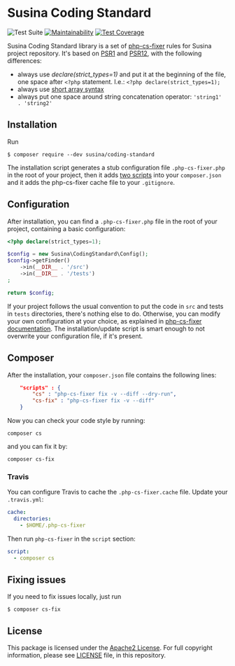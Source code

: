 # Susina Coding Standard

![Test Suite](https://github.com/susina/coding-standard/workflows/Test%20Suite/badge.svg)
[![Maintainability](https://api.codeclimate.com/v1/badges/29c2b80e4866df517da3/maintainability)](https://codeclimate.com/github/susina/coding-standard/maintainability)
[![Test Coverage](https://api.codeclimate.com/v1/badges/29c2b80e4866df517da3/test_coverage)](https://codeclimate.com/github/susina/coding-standard/test_coverage)

Susina Coding Standard library is a set of [php-cs-fixer](https://cs.sensiolabs.com) rules for Susina project repository.
It's based on [PSR1](https://www.php-fig.org/psr/psr-1/) and [PSR12](https://www.php-fig.org/psr/psr-12/),
with the following differences:

-  always use _declare(strict_types=1)_ and put it at the beginning of the file, one space after `<?php` statement. I.e.: 
   `<?php declare(strict_types=1);`
-  always use [short array syntax](https://www.php.net/manual/en/language.types.array.php)
-  always put one space around string concatenation operator: `'string1' . 'string2'` 

## Installation

Run

```
$ composer require --dev susina/coding-standard
```

The installation script generates a stub configuration file `.php-cs-fixer.php` in the root of your project, then it adds
[two scripts](#composer) into your `composer.json` and it adds the php-cs-fixer cache file to your `.gitignore`. 

## Configuration

After installation, you can find a `.php-cs-fixer.php` file in the root of your project, containing a basic configuration:

```php
<?php declare(strict_types=1);

$config = new Susina\CodingStandard\Config();
$config->getFinder()
    ->in(__DIR__ . '/src')
    ->in(__DIR__ . '/tests')
;

return $config;
```
If your project follows the usual convention to put the code in `src` and tests in `tests` directories, there's nothing
else to do. Otherwise, you can modify your own configuration at your choice, as explained in
[php-cs-fixer documentation](https://cs.symfony.com/doc/config.html). The installation/update script is smart enough to
not overwrite your configuration file, if it's present.

## Composer

After the installation, your `composer.json` file contains the following lines:

```json
	"scripts" : {
		"cs" : "php-cs-fixer fix -v --diff --dry-run",
		"cs-fix" : "php-cs-fixer fix -v --diff"
	}
```

Now you can check your code style by running:

```
composer cs
```
and you can fix it by:

```
composer cs-fix
```

### Travis

You can configure Travis to cache the `.php-cs-fixer.cache` file. Update your `.travis.yml`:

```yml
cache:
  directories:
    - $HOME/.php-cs-fixer
```

Then run `php-cs-fixer` in the `script` section:

```yml
script:
  - composer cs
```

## Fixing issues

If you need to fix issues locally, just run

```
$ composer cs-fix
```
 
## License

This package is licensed under the [Apache2 License](http://www.apache.org/licenses/LICENSE-2.0).
For full copyright information, please see [LICENSE](https://github.com/susina/coding-standard/blob/master/LICENSE)
file, in this repository.